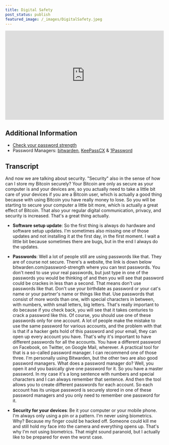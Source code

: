 ```yaml
---
title: Digital Safety
post_status: publish
featured_image: /_images/DigitalSafety.jpeg
---
```


<div style="padding:56.25% 0 0 0;position:relative;"><iframe src="https://player.vimeo.com/video/844627779?badge=0&amp;autopause=0&amp;player_id=0&amp;app_id=58479" frameborder="0" allow="autoplay; fullscreen; picture-in-picture" allowfullscreen style="position:absolute;top:0;left:0;width:100%;height:100%;" title="051 Digital Safety"></iframe></div>

<div style="margin-bottom:30px;"></div>

## Additional Information
* [Check your password strength](https://bitwarden.com/password-strength/)
* Password Managers: [bitwarden](https://bitwarden.com/), [KeePassCX](https://keepassxc.org/) & [1Password](https://1password.com/)

## Transcript

And now we are talking about security. "Security" also in the sense of how can I store my Bitcoin securely? Your Bitcoin are only as secure as your computer is and your devices are, so you actually need to take a little bit care of your devices if you are a Bitcoin user, which is actually a good thing because with using Bitcoin you have really money to lose. So you will be starting to secure your computer a little bit more, which is actually a great effect of Bitcoin. That also your regular digital communication, privacy, and security is increased. That's a great thing actually. 

- **Software setup update**: So the first thing is always do hardware and software setup updates. I'm sometimes also missing one of those updates and not installing it at the first day, in the first moment. I wait a little bit because sometimes there are bugs, but in the end I always do the updates.

- **Passwords**: Well a lot of people still are using passwords like that. They are of course not secure. There's a website, the link is down below bitwarden.com/password-strength where you can test passwords. You don't need to use your real passwords, but just type in one of the passwords you would be thinking of and then you will see that password could be crackes in less than a second. That means don't use passwords like that. Don't use  your birthdate as password or your cat's name or your partner's name or things like that. Use passwords that consist of more words than one, with special characters in between, with numbers, withh small letters, big letters. That's really important to do because if you check back, you will see that it takes centuries to crack a password like this. Of course, you should use one of these passwords only for one account. A lot of people make the mistake to use the same password for various accounts, and the problem with that is that if a hacker gets hold of this password and your email, they can open up every account you have. That's why it's important to have different passwords for all the accounts. You have a different password on Facebook, on Twitter, on Google Mail, wherever. A practical tool for that is a so-called password manager. I can recommend one of those three. I'm personally using Bitwarden, but the other two are also good password managers. What does a password manager do? Well, you open it and you basically give one password for it. So you have a master password. In my case it's a long sentence with numbers and special characters and I can always remember that sentence. And then the tool allows you to create different passwords for each account. So each account has its unique password is securely stored in one of these password managers and you only need to remember one password for it. 

- **Security for your devices**: Be it your computer or your mobile phone. I'm always only using a pin or a pattern. I'm never using biometrics. Why? Because my finger could be hacked off. Someone could kill me and still hold my face into the camera and everything opens up. That's why I'm not using biometrics. That might sound paranoid, but I actually like to be prepared for even the worst case.
